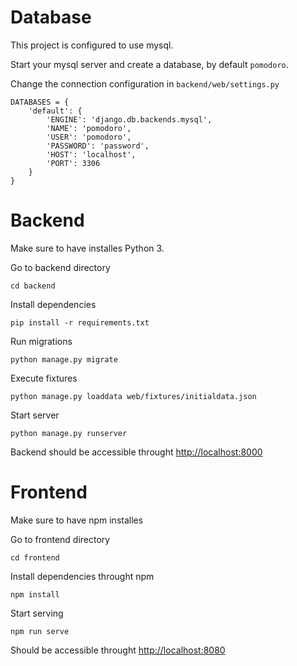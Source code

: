 # Database

This project is configured to use mysql.

Start your mysql server and create a database, by default `pomodoro`.

Change the connection configuration in `backend/web/settings.py`

```
DATABASES = {
    'default': {
        'ENGINE': 'django.db.backends.mysql',
        'NAME': 'pomodoro',
        'USER': 'pomodoro',
        'PASSWORD': 'password',
        'HOST': 'localhost',
        'PORT': 3306
    }
}
```

# Backend

Make sure to have installes Python 3.

Go to backend directory

`cd backend`

Install dependencies

`pip install -r requirements.txt`

Run migrations

`python manage.py migrate`

Execute fixtures

`python manage.py loaddata web/fixtures/initialdata.json`

Start server

`python manage.py runserver`

Backend should be accessible throught [http://localhost:8000](http://localhost:8000)

# Frontend

Make sure to have npm installes

Go to frontend directory

`cd frontend`

Install dependencies throught npm

`npm install`

Start serving

`npm run serve`

Should be accessible throught [http://localhost:8080](http://localhost:8080)
